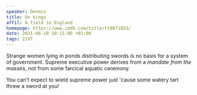 ```yaml
---
speaker: Dennis
title: On kings
affil: A field in England
homepage: https://www.imdb.com/title/tt0071853/
date: 2021-06-18 10:15:00 +02:00
tags: 21VT
---
```

Strange women lying in ponds distributing swords is no basis for a system of government. Supreme executive power derives from a _mandate from the masses_, not from some farcical aquatic ceremony.

<!--more-->
You can't expect to wield supreme power just 'cause some watery tart threw a sword at you!